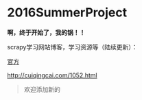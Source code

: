 # 2016SummerProject

**啊，终于开始了，我的锅！！**

scrapy学习网站博客，学习资源等（陆续更新）：

[官方](http://scrapy-chs.readthedocs.io/zh_CN/1.0/intro/tutorial.html)

<http://cuiqingcai.com/1052.html>

> 欢迎添加新的
